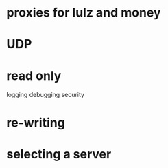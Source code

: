 # proxies for lulz and money

# UDP

# read only
logging
debugging
security

# re-writing

# selecting a server

